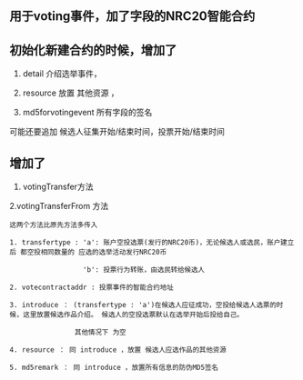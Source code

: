 ## 用于voting事件，加了字段的NRC20智能合约

## 初始化新建合约的时候，增加了 

 1. detail 介绍选举事件，
 
 2. resource 放置 其他资源 ，
 
 3. md5forvotingevent 所有字段的签名
 
 可能还要追加 候选人征集开始/结束时间，投票开始/结束时间

## 增加了

  1. votingTransfer方法
 
  2.votingTransferFrom 方法
 
    这两个方法比原先方法多传入 
    
    1. transfertype : 'a': 账户空投选票(发行的NRC20币)，无论候选人或选民，账户建立后 都空投相同数量的 应选的选举活动发行NRC20币
    
                      'b': 投票行为转账，由选民转给候选人
                      
    2. votecontractaddr : 投票事件的智能合约地址
    
    3. introduce ： (transfertype : 'a')在候选人应征成功，空投给候选人选票的时候，这里放置候选作品介绍。 候选人的空投选票默认在选举开始后投给自己。
    
                    其他情况下 为空
              
    4. resource ： 同 introduce ，放置 候选人应选作品的其他资源
    
    5. md5remark ： 同 introduce ，放置所有信息的防伪MD5签名
    
    
